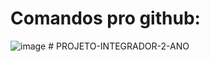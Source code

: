 <h1>Comandos pro github:</h1>

![image](https://github.com/user-attachments/assets/306f0a3f-686c-438b-866d-6de98277a039)
 
 
#   P R O J E T O - I N T E G R A D O R - 2 - A N O  
 